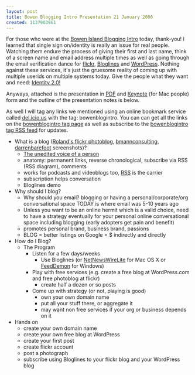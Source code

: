 ```yaml
---
layout: post
title: Bowen Blogging Intro Presentation 21 January 2006
created: 1137903961
---
```

<p>For those who were at the <a href="http://bryght.com/events/intro-to-blogging-on-bowen-island">Bowen Island Blogging Intro</a> today, thank-you! I learned that single sign on/identity is really an issue for real people. Watching them endure the process of giving their first and last name, think of a screen name and email address multiple times as well as going through the email verification dance for <a href="http://flickr.com/">flickr</a>, <a href="http://bloglines.com/">Bloglines</a> and <a href="http://wordpress.com/">WordPress</a>. Nothing against these services, it's just the gruesome reality of coming up with multiple userids on multiple systems today. Give the people what they want and need: <a href="http://www.identity20.com/media/OSCON2005/">Identity 2.0!</a> </p>  <p>Anyways, attached is the presentation in <a href="/rt/system/files?file=BowenBlogIntro21Jan2006_0.pdf">PDF</a> and <a href="/rt/system/files?file=BowenBlogIntro21Jan2006.key.zip">Keynote</a> (for Mac people) form and the outline of the presentation notes is below. </p> <p>As well I will tag any links we mentioned using an online bookmark service called <a href="http://del.icio.us/">del.icio.us</a> with the tag: bowenblogintro. You can can get all the links on the <a href="http://del.icio.us/tag/bowenblogintro">bowenblogintro tag page</a> as well as subscribe to the <a href="http://del.icio.us/rss/tag/bowenblogintro">bowenblogintro tag RSS feed</a> for updates. </p>   <ul>       <li class="row0">What is a blog (<a href="http://flickr.com/photos/roland">Roland's flickr photoblog</a>, <a href="http://www.bmannconsulting.com/">bmannconsulting</a>, <a href="http://www.darrenbarefoot.com/">darrenbarefoot</a> screenshots)?       <ul> <li><a href="http://blogs.law.harvard.edu/whatMakesAWeblogAWeblog">The unedited voice of a person</a></li>         <li class="row1">anatomy: permanent links, reverse chronological, subscribe via RSS (RSS diagram), comments</li>         <li class="row0">works for podcasts and videoblogs too, <a href="http://www.faganfinder.com/search/rss.shtml">RSS</a> is the carrier</li>         <li class="row1">subscription helps conversation</li>         <li class="row0">Bloglines demo </li>       </ul>       </li>       <li class="row1">Why should I blog?        <ul>         <li class="row0">Why should you email? blogging or having a personal/corporate/org conversational space TODAY is where email was 5-10 years ago</li>         <li class="row1">Unless you want to be an online hermit which is a valid choice, need to have a strategy eventually for your personal online conversational space including blogging (early adopters get pain and benefit)</li>         <li class="row0">promotes personal brand, business brand, passions</li>         <li class="row1">BLOG = better listings on Google = $ indirectly and directly</li>       </ul>       </li>       <li class="row0">How do I Blog?       <ul>         <li class="row1">The Program         <ul>           <li class="row0">Listen for a few days/weeks           <ul>             <li class="row1">Use Bloglines (or <a href="http://ranchero.com/netnewswire/">NetNewsWireLite</a> for Mac OS X or <a href="http://feeddemon.com/">FeedDemon</a> for Windows)</li>           </ul>           </li>           <li class="row0">Play with free services (e.g. create a free blog at WordPress.com and free photoblog at flickr)            <ul>                        <li class="row0">create half a dozen or so posts</li>           </ul>           </li>           <li class="row1">Come up with strategy (or not, playing is good)           <ul>             <li class="row0">own your own domain name</li>             <li class="row1">put all your stuff there, or aggregate it</li>             <li class="row0">may want non free services if your org or business depends on it</li>           </ul>           </li>         </ul>         </li>       </ul>       </li>       <li class="row1">Hands on       <ul>         <li class="row0">create your own domain name</li>         <li class="row1">create your own free blog  at WordPress</li>         <li class="row0">create your first post</li>         <li class="row1">create flickr account</li>         <li class="row0">post a photograph</li>         <li class="row1">subscribe using Bloglines to your flickr blog and your WordPress blog</li>       </ul>       </li>     </ul> 

